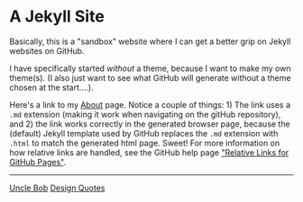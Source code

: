 # A Jekyll Site

Basically, this is a "sandbox" website where I can get a better grip on Jekyll websites on GitHub.

I have specifically started *without* a theme, because I want to make my own theme(s). (I also just want to see what GitHub will generate without a theme chosen at the start....).

Here's a link to my [About](About.md) page. Notice a couple of things: 1) The link uses a `.md` extension (making it work when navigating on the gitHub repository), and 2) the link works correctly in the generated browser page, because the (default) Jekyll template used by GitHub replaces the `.md` extension with `.html` to match the generated html page. Sweet! For more information on how relative links are handled, see the GitHub help page ["Relative Links for GitHub Pages"](https://github.com/blog/2290-relative-links-for-github-pages).

----

[Uncle Bob](_quotes/uncle-bob.md) [Design Quotes](_quotes/design.md)

